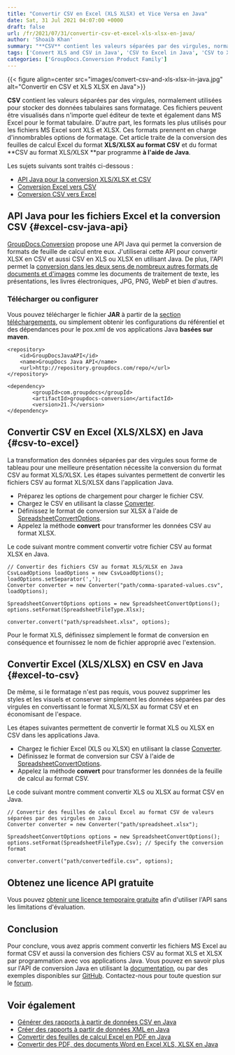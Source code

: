 ```yaml
---
title: "Convertir CSV en Excel (XLS XLSX) et Vice Versa en Java"
date: Sat, 31 Jul 2021 04:07:00 +0000
draft: false
url: /fr/2021/07/31/convertir-csv-et-excel-xls-xlsx-en-java/
author: 'Shoaib Khan'
summary: "**CSV** contient les valeurs séparées par des virgules, normalement utilisées pour stocker des données tabulaires sans formatage. Ces fichiers peuvent être visualisés dans n'importe quel éditeur de texte et également dans MS Excel pour le format tabulaire. D'autre part, les formats les plus utilisés pour les fichiers MS Excel sont XLS et XLSX. Ces formats prennent en charge d'innombrables options de formatage. Cet article traite de la conversion des feuilles de calcul Excel du format **XLS/XLSX au format CSV** et du format **CSV au format XLS/XLSX **par programme **à l'aide de Java**."
tags: ['Convert XLS and CSV in Java', 'CSV to Excel in Java', 'CSV to XLS in Java', 'CSV to XLSX in Java', 'Excel to CSV in Java', 'XLS to CSV in Java', 'XLSX to CSV in Java']
categories: ['GroupDocs.Conversion Product Family']
---
```




{{< figure align=center src="images/convert-csv-and-xls-xlsx-in-java.jpg" alt="Convertir en CSV et XLS XLSX en Java">}}


**CSV** contient les valeurs séparées par des virgules, normalement utilisées pour stocker des données tabulaires sans formatage. Ces fichiers peuvent être visualisés dans n'importe quel éditeur de texte et également dans MS Excel pour le format tabulaire. D'autre part, les formats les plus utilisés pour les fichiers MS Excel sont XLS et XLSX. Ces formats prennent en charge d'innombrables options de formatage. Cet article traite de la conversion des feuilles de calcul Excel du format **XLS/XLSX au format CSV** et du format **CSV au format XLS/XLSX **par programme **à l'aide de Java**.

Les sujets suivants sont traités ci-dessous :

* [API Java pour la conversion XLS/XLSX et CSV][1]
* [Conversion Excel vers CSV][2]
* [Conversion CSV vers Excel][3]

## API Java pour les fichiers Excel et la conversion CSV {#excel-csv-java-api}

[GroupDocs.Conversion][4] propose une API Java qui permet la conversion de formats de feuille de calcul entre eux. J'utiliserai cette API pour convertir XLSX en CSV et aussi CSV en XLS ou XLSX en utilisant Java. De plus, l'API permet la [conversion dans les deux sens de nombreux autres formats de documents et d'images][5] comme les documents de traitement de texte, les présentations, les livres électroniques, JPG, PNG, WebP et bien d'autres.

### Télécharger ou configurer

Vous pouvez télécharger le fichier **JAR** à partir de la [section téléchargements][6], ou simplement obtenir les configurations du référentiel et des dépendances pour le pox.xml de vos applications Java **basées sur maven**.

```
<repository>
	<id>GroupDocsJavaAPI</id>
	<name>GroupDocs Java API</name>
	<url>http://repository.groupdocs.com/repo/</url>
</repository>
```
```
<dependency>
        <groupId>com.groupdocs</groupId>
        <artifactId>groupdocs-conversion</artifactId>
        <version>21.7</version> 
</dependency>
```

## Convertir CSV en Excel (XLS/XLSX) en Java {#csv-to-excel}

La transformation des données séparées par des virgules sous forme de tableau pour une meilleure présentation nécessite la conversion du format CSV au format XLS/XLSX. Les étapes suivantes permettent de convertir les fichiers CSV au format XLS/XLSX dans l'application Java.

* Préparez les options de chargement pour charger le fichier CSV.
* Chargez le CSV en utilisant la classe [Converter][7].
* Définissez le format de conversion sur XLSX à l'aide de [SpreadsheetConvertOptions][8].
* Appelez la méthode **convert** pour transformer les données CSV au format XLSX.

Le code suivant montre comment convertir votre fichier CSV au format XLSX en Java.

```
// Convertir des fichiers CSV au format XLS/XLSX en Java
CsvLoadOptions loadOptions = new CsvLoadOptions();
loadOptions.setSeparator(',');
Converter converter = new Converter("path/comma-sparated-values.csv", loadOptions);

SpreadsheetConvertOptions options = new SpreadsheetConvertOptions();
options.setFormat(SpreadsheetFileType.Xlsx);

converter.convert("path/spreadsheet.xlsx", options);
```

Pour le format XLS, définissez simplement le format de conversion en conséquence et fournissez le nom de fichier approprié avec l'extension.

## Convertir Excel (XLS/XLSX) en CSV en Java {#excel-to-csv}

De même, si le formatage n'est pas requis, vous pouvez supprimer les styles et les visuels et conserver simplement les données séparées par des virgules en convertissant le format XLS/XLSX au format CSV et en économisant de l'espace.

Les étapes suivantes permettent de convertir le format XLS ou XLSX en CSV dans les applications Java.

* Chargez le fichier Excel (XLS ou XLSX) en utilisant la classe [Converter][9].
* Définissez le format de conversion sur CSV à l'aide de [SpreadsheetConvertOptions][10].
* Appelez la méthode **convert** pour transformer les données de la feuille de calcul au format CSV.

Le code suivant montre comment convertir XLS ou XLSX au format CSV en Java.

```
// Convertir des feuilles de calcul Excel au format CSV de valeurs séparées par des virgules en Java
Converter converter = new Converter("path/spreadsheet.xlsx");

SpreadsheetConvertOptions options = new SpreadsheetConvertOptions();
options.setFormat(SpreadsheetFileType.Csv); // Specify the conversion format

converter.convert("path/convertedfile.csv", options);
```

## Obtenez une licence API gratuite

Vous pouvez [obtenir une licence temporaire gratuite][11] afin d'utiliser l'API sans les limitations d'évaluation.

## Conclusion

Pour conclure, vous avez appris comment convertir les fichiers MS Excel au format CSV et aussi la conversion des fichiers CSV au format XLS et XLSX par programmation avec vos applications Java. Vous pouvez en savoir plus sur l'API de conversion Java en utilisant la [documentation][12], ou par des exemples disponibles sur [GitHub][13]. Contactez-nous pour toute question sur le [forum][14].

## Voir également

* [Générer des rapports à partir de données CSV en Java][15]
* [Créer des rapports à partir de données XML en Java][16]
* [Convertir des feuilles de calcul Excel en PDF en Java][17]
* [Convertir des PDF, des documents Word en Excel XLS, XLSX en Java][18]







[1]: #excel-csv-java-api
[2]: #excel-to-csv
[3]: #csv-to-excel
[4]: https://products.groupdocs.com/conversion/
[5]: https://docs.groupdocs.com/conversion/java/supported-document-formats/
[6]: https://downloads.groupdocs.com/conversion
[7]: https://apireference.groupdocs.com/conversion/java/com.groupdocs.conversion/Converter
[8]: https://apireference.groupdocs.com/conversion/java/com.groupdocs.conversion.options.convert/SpreadsheetConvertOptions
[9]: https://apireference.groupdocs.com/conversion/java/com.groupdocs.conversion/Converter
[10]: https://apireference.groupdocs.com/conversion/java/com.groupdocs.conversion.options.convert/SpreadsheetConvertOptions
[11]: https://purchase.groupdocs.com/temporary-license
[12]: https://docs.groupdocs.com/conversion
[13]: https://github.com/groupdocs-conversion
[14]: https://forum.groupdocs.com/
[15]: https://blog.groupdocs.com/2021/07/07/generate-reports-from-csv-data-in-java/
[16]: https://blog.groupdocs.com/2021/07/10/generate-reports-from-xml-data-in-java/
[17]: https://blog.groupdocs.com/2021/11/21/convert-excel-spreadsheets-to-pdf-in-java/
[18]: https://blog.groupdocs.com/2021/05/22/convert-documents-to-excel-xls-xlsx-in-java/


